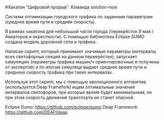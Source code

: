 #Хакатон "Цифровой прорыв". Команда solution-now

Система оптимизации городского трафика по заданным параметрам (среднее время пути и средняя скорость).

В рамках хакатона для небольшой части города (перекрёсток 9 мая / Авиаторов и окрестности). С помощью библиотека Eclipse SUMO создана модель дорожной сети и трафика.

Написан скрипт, который принимает значимые параметры (интервалы всех светофорных секций на данном перекрёстке), запускает симуляцию (параметры трафика машин/ч ориентировочные и получены от экспертов) и по итогам симуляци выдает среднее время пути и среднюю скорость трафика при таких интервалах.

Используя этот скрипт, мы с помощью эволюционного алгоритма (используется Deap Framefork) ищем оптимальные значения интервалов светофоров, при которых время будет минимальным, но при этом скорость движения транспорта не станет опасной.

Eclipse Sumo: https://github.com/eclipse/sumo
Deap Framework: https://github.com/DEAP/deap
